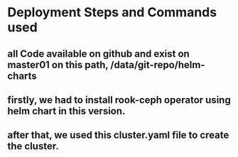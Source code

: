 # Deployment Steps and Commands used
## all Code available on github and exist on master01 on this path, /data/git-repo/helm-charts
## firstly, we had to install rook-ceph operator using helm chart in this version.
## after that, we used this cluster.yaml file to create the cluster.